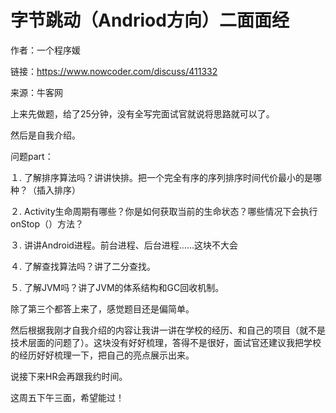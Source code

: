 # 字节跳动（Andriod方向）二面面经

作者：一个程序媛

链接：https://www.nowcoder.com/discuss/411332

来源：牛客网



上来先做题，给了25分钟，没有全写完面试官就说将思路就可以了。

然后是自我介绍。

问题part：

１. 了解排序算法吗？讲讲快排。把一个完全有序的序列排序时间代价最小的是哪种？（插入排序）

２. Activity生命周期有哪些？你是如何获取当前的生命状态？哪些情况下会执行onStop（）方法？

３. 讲讲Android进程。前台进程、后台进程……这块不大会

４. 了解查找算法吗？讲了二分查找。

５. 了解JVM吗？讲了JVM的体系结构和GC回收机制。

除了第三个都答上来了，感觉题目还是偏简单。



然后根据我刚才自我介绍的内容让我讲一讲在学校的经历、和自己的项目（就不是技术层面的问题了）。这块没有好好梳理，答得不是很好，面试官还建议我把学校的经历好好梳理一下，把自己的亮点展示出来。

说接下来HR会再跟我约时间。



这周五下午三面，希望能过！

